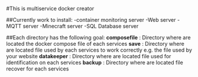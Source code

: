 #This is multiservice docker creator

##Currently work to install:
-container monitoring server
-Web server
-MQTT server
-Minecraft server
-SQL Database server

##Each directory has the following goal:
**composefile** : Directory where are located the docker compose file of each services
**save** : Directory where are located file used by each services to work correctly
e.g. the file used by your website
**datakeeper** : Directory where are located file used for identification on each services
**backup** : Directory where are located file recover for each services